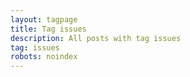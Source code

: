 ```yaml
---
layout: tagpage
title: Tag issues
description: All posts with tag issues
tag: issues
robots: noindex
---
```


